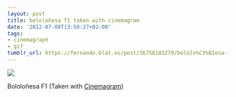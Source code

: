 ```yaml
---
layout: post
title: bololoñesa f1 taken with cinemagram
date: '2012-07-08T13:50:27+02:00'
tags:
- cinemagraph
- gif
tumblr_url: https://fernando.blat.es/post/26758183279/bololo%C3%B1esa-f1-taken-with-cinemagram
---
```

 ![](/tumblr_files/tumblr_m6ubk3P1Xn1qz4y16o1_250.gif)  

Bololoñesa F1 (Taken with [Cinemagram](http://cinemagr.am))
